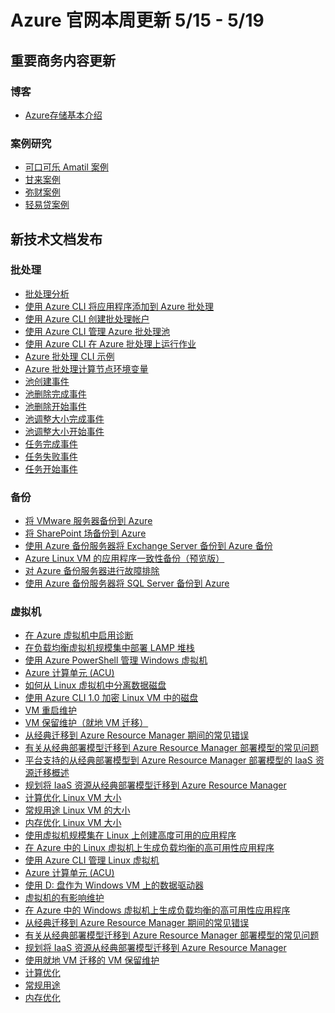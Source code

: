 <properties
	pageTitle="Azure 官网本周更新 | Azure"
    description="Azure 官网本周更新"
    services=""
    documentationCenter=""
    authors=""
    manager=""
    editor=""
    tags=""/>

<tags ms.service="weekly-updates" ms.date="" wacn.date="" wacn.lang="cn"/>

# Azure 官网本周更新 5/15 - 5/19
## 重要商务内容更新
### 博客
<ul>
<li><a id='weekly-updates-5-22_blog-AzureStorageIntroduce' href='/blog/2017/05/19/AzureStorageIntroduce/'>Azure存储基本介绍</a></li>
</ul>

### 案例研究
<ul>
<li><a id='weekly-updates-5-22_partnerancasestudy-coca-cola-amatil' href='/partnerancasestudy/case-studies/coca-cola-amatil/'>可口可乐 Amatil 案例</a></li>
<li><a id='weekly-updates-5-22_partnerancasestudy-gump-come' href='/partnerancasestudy/case-studies/gump-come/'>甘来案例</a></li>
<li><a id='weekly-updates-5-22_partnerancasestudy-micai' href='/partnerancasestudy/case-studies/micai/'>弥财案例</a></li>
<li><a id='weekly-updates-5-22_partnerancasestudy-qingyidai' href='/partnerancasestudy/case-studies/qingyidai/'>轻易贷案例</a></li>
</ul>


## 新技术文档发布
### 批处理
<ul>
<li><a id='weekly-updates-5-22_documentation-batch-analytics' href='/documentation/articles/batch-analytics/'>批处理分析</a></li>
<li><a id='weekly-updates-5-22_documentation-batch-cli-sample-add-application' href='/documentation/articles/batch-cli-sample-add-application/'>使用 Azure CLI 将应用程序添加到 Azure 批处理</a></li>
<li><a id='weekly-updates-5-22_documentation-batch-cli-sample-create-account' href='/documentation/articles/batch-cli-sample-create-account/'>使用 Azure CLI 创建批处理帐户</a></li>
<li><a id='weekly-updates-5-22_documentation-batch-cli-sample-manage-pool' href='/documentation/articles/batch-cli-sample-manage-pool/'>使用 Azure CLI 管理 Azure 批处理池</a></li>
<li><a id='weekly-updates-5-22_documentation-batch-cli-sample-run-job' href='/documentation/articles/batch-cli-sample-run-job/'>使用 Azure CLI 在 Azure 批处理上运行作业</a></li>
<li><a id='weekly-updates-5-22_documentation-batch-cli-samples' href='/documentation/articles/batch-cli-samples/'>Azure 批处理 CLI 示例</a></li>
<li><a id='weekly-updates-5-22_documentation-batch-compute-node-environment-variables' href='/documentation/articles/batch-compute-node-environment-variables/'>Azure 批处理计算节点环境变量</a></li>
<li><a id='weekly-updates-5-22_documentation-batch-pool-create-event' href='/documentation/articles/batch-pool-create-event/'>池创建事件</a></li>
<li><a id='weekly-updates-5-22_documentation-batch-pool-delete-complete-event' href='/documentation/articles/batch-pool-delete-complete-event/'>池删除完成事件</a></li>
<li><a id='weekly-updates-5-22_documentation-batch-pool-delete-start-event' href='/documentation/articles/batch-pool-delete-start-event/'>池删除开始事件</a></li>
<li><a id='weekly-updates-5-22_documentation-batch-pool-resize-complete-event' href='/documentation/articles/batch-pool-resize-complete-event/'>池调整大小完成事件</a></li>
<li><a id='weekly-updates-5-22_documentation-batch-pool-resize-start-event' href='/documentation/articles/batch-pool-resize-start-event/'>池调整大小开始事件</a></li>
<li><a id='weekly-updates-5-22_documentation-batch-task-complete-event' href='/documentation/articles/batch-task-complete-event/'>任务完成事件</a></li>
<li><a id='weekly-updates-5-22_documentation-batch-task-fail-event' href='/documentation/articles/batch-task-fail-event/'>任务失败事件</a></li>
<li><a id='weekly-updates-5-22_documentation-batch-task-start-event' href='/documentation/articles/batch-task-start-event/'>任务开始事件</a></li>
</ul>

### 备份
<ul>
<li><a id='weekly-updates-5-22_documentation-backup-azure-backup-server-vmware' href='/documentation/articles/backup-azure-backup-server-vmware/'>将 VMware 服务器备份到 Azure</a></li>
<li><a id='weekly-updates-5-22_documentation-backup-azure-backup-sharepoint-mabs' href='/documentation/articles/backup-azure-backup-sharepoint-mabs/'>将 SharePoint 场备份到 Azure</a></li>
<li><a id='weekly-updates-5-22_documentation-backup-azure-exchange-mabs' href='/documentation/articles/backup-azure-exchange-mabs/'>使用 Azure 备份服务器将 Exchange Server 备份到 Azure 备份</a></li>
<li><a id='weekly-updates-5-22_documentation-backup-azure-linux-app-consistent' href='/documentation/articles/backup-azure-linux-app-consistent/'>Azure Linux VM 的应用程序一致性备份（预览版）</a></li>
<li><a id='weekly-updates-5-22_documentation-backup-azure-mabs-troubleshoot' href='/documentation/articles/backup-azure-mabs-troubleshoot/'>对 Azure 备份服务器进行故障排除</a></li>
<li><a id='weekly-updates-5-22_documentation-backup-azure-sql-mabs' href='/documentation/articles/backup-azure-sql-mabs/'>使用 Azure 备份服务器将 SQL Server 备份到 Azure</a></li>
</ul>

### 虚拟机
<ul>
<li><a id='weekly-updates-5-22_documentation-virtual-machines-dotnet-diagnostics' href='/documentation/articles/virtual-machines-dotnet-diagnostics/'>在 Azure 虚拟机中启用诊断</a></li>
<li><a id='weekly-updates-5-22_documentation-virtual-machines-linux-cli-sample-create-vm-lamp' href='/documentation/articles/virtual-machines-linux-cli-sample-create-vm-lamp/'>在负载均衡虚拟机规模集中部署 LAMP 堆栈</a></li>
<li><a id='weekly-updates-5-22_documentation-virtual-machines-windows-tutorial-manage-vm' href='/documentation/articles/virtual-machines-windows-tutorial-manage-vm/'>使用 Azure PowerShell 管理 Windows 虚拟机</a></li>
<li><a id='weekly-updates-5-22_documentation-virtual-machines-linux-acu' href='/documentation/articles/virtual-machines-linux-acu/'>Azure 计算单元 (ACU)</a></li>
<li><a id='weekly-updates-5-22_documentation-virtual-machines-linux-detach-disk' href='/documentation/articles/virtual-machines-linux-detach-disk/'>如何从 Linux 虚拟机中分离数据磁盘</a></li>
<li><a id='weekly-updates-5-22_documentation-virtual-machines-linux-encrypt-disks-nodejs' href='/documentation/articles/virtual-machines-linux-encrypt-disks-nodejs/'>使用 Azure CLI 1.0 加密 Linux VM 中的磁盘</a></li>
<li><a id='weekly-updates-5-22_documentation-virtual-machines-linux-impactful-maintenance' href='/documentation/articles/virtual-machines-linux-impactful-maintenance/'>VM 重启维护</a></li>
<li><a id='weekly-updates-5-22_documentation-virtual-machines-linux-maintenance-in-place' href='/documentation/articles/virtual-machines-linux-maintenance-in-place/'>VM 保留维护（就地 VM 迁移）</a></li>
<li><a id='weekly-updates-5-22_documentation-virtual-machines-linux-migration-classic-resource-manager-errors' href='/documentation/articles/virtual-machines-linux-migration-classic-resource-manager-errors/'>从经典迁移到 Azure Resource Manager 期间的常见错误</a></li>
<li><a id='weekly-updates-5-22_documentation-virtual-machines-linux-migration-classic-resource-manager-faq' href='/documentation/articles/virtual-machines-linux-migration-classic-resource-manager-faq/'>有关从经典部署模型迁移到 Azure Resource Manager 部署模型的常见问题</a></li>
<li><a id='weekly-updates-5-22_documentation-virtual-machines-linux-migration-classic-resource-manager-overview' href='/documentation/articles/virtual-machines-linux-migration-classic-resource-manager-overview/'>平台支持的从经典部署模型到 Azure Resource Manager 部署模型的 IaaS 资源迁移概述</a></li>
<li><a id='weekly-updates-5-22_documentation-virtual-machines-linux-migration-classic-resource-manager-plan' href='/documentation/articles/virtual-machines-linux-migration-classic-resource-manager-plan/'>规划将 IaaS 资源从经典部署模型迁移到 Azure Resource Manager</a></li>
<li><a id='weekly-updates-5-22_documentation-virtual-machines-linux-sizes-compute' href='/documentation/articles/virtual-machines-linux-sizes-compute/'>计算优化 Linux VM 大小</a></li>
<li><a id='weekly-updates-5-22_documentation-virtual-machines-linux-sizes-general' href='/documentation/articles/virtual-machines-linux-sizes-general/'>常规用途 Linux VM 的大小</a></li>
<li><a id='weekly-updates-5-22_documentation-virtual-machines-linux-sizes-memory' href='/documentation/articles/virtual-machines-linux-sizes-memory/'>内存优化 Linux VM 大小</a></li>
<li><a id='weekly-updates-5-22_documentation-virtual-machines-linux-tutorial-create-vmss' href='/documentation/articles/virtual-machines-linux-tutorial-create-vmss/'>使用虚拟机规模集在 Linux 上创建高度可用的应用程序</a></li>
<li><a id='weekly-updates-5-22_documentation-virtual-machines-linux-tutorial-load-balance-nodejs' href='/documentation/articles/virtual-machines-linux-tutorial-load-balance-nodejs/'>在 Azure 中的 Linux 虚拟机上生成负载均衡的高可用性应用程序</a></li>
<li><a id='weekly-updates-5-22_documentation-virtual-machines-linux-tutorial-manage-vm' href='/documentation/articles/virtual-machines-linux-tutorial-manage-vm/'>使用 Azure CLI 管理 Linux 虚拟机</a></li>
<li><a id='weekly-updates-5-22_documentation-virtual-machines-windows-acu' href='/documentation/articles/virtual-machines-windows-acu/'>Azure 计算单元 (ACU)</a></li>
<li><a id='weekly-updates-5-22_documentation-virtual-machines-windows-change-drive-letter' href='/documentation/articles/virtual-machines-windows-change-drive-letter/'>使用 D: 盘作为 Windows VM 上的数据驱动器</a></li>
<li><a id='weekly-updates-5-22_documentation-virtual-machines-windows-impactful-maintenance' href='/documentation/articles/virtual-machines-windows-impactful-maintenance/'>虚拟机的有影响维护</a></li>
<li><a id='weekly-updates-5-22_documentation-virtual-machines-windows-load-balanced-iis-tutorial' href='/documentation/articles/virtual-machines-windows-load-balanced-iis-tutorial/'>在 Azure 中的 Windows 虚拟机上生成负载均衡的高可用性应用程序</a></li>
<li><a id='weekly-updates-5-22_documentation-virtual-machines-windows-migration-classic-resource-manager-errors' href='/documentation/articles/virtual-machines-windows-migration-classic-resource-manager-errors/'>从经典迁移到 Azure Resource Manager 期间的常见错误</a></li>
<li><a id='weekly-updates-5-22_documentation-virtual-machines-windows-migration-classic-resource-manager-faq' href='/documentation/articles/virtual-machines-windows-migration-classic-resource-manager-faq/'>有关从经典部署模型迁移到 Azure Resource Manager 部署模型的常见问题</a></li>
<li><a id='weekly-updates-5-22_documentation-virtual-machines-windows-migration-classic-resource-manager-plan' href='/documentation/articles/virtual-machines-windows-migration-classic-resource-manager-plan/'>规划将 IaaS 资源从经典部署模型迁移到 Azure Resource Manager</a></li>
<li><a id='weekly-updates-5-22_documentation-virtual-machines-windows-preserving-maintenance' href='/documentation/articles/virtual-machines-windows-preserving-maintenance/'>使用就地 VM 迁移的 VM 保留维护</a></li>
<li><a id='weekly-updates-5-22_documentation-virtual-machines-windows-sizes-compute' href='/documentation/articles/virtual-machines-windows-sizes-compute/'>计算优化</a></li>
<li><a id='weekly-updates-5-22_documentation-virtual-machines-windows-sizes-general' href='/documentation/articles/virtual-machines-windows-sizes-general/'>常规用途</a></li>
<li><a id='weekly-updates-5-22_documentation-virtual-machines-windows-sizes-memory' href='/documentation/articles/virtual-machines-windows-sizes-memory/'>内存优化</a></li>
</ul>


